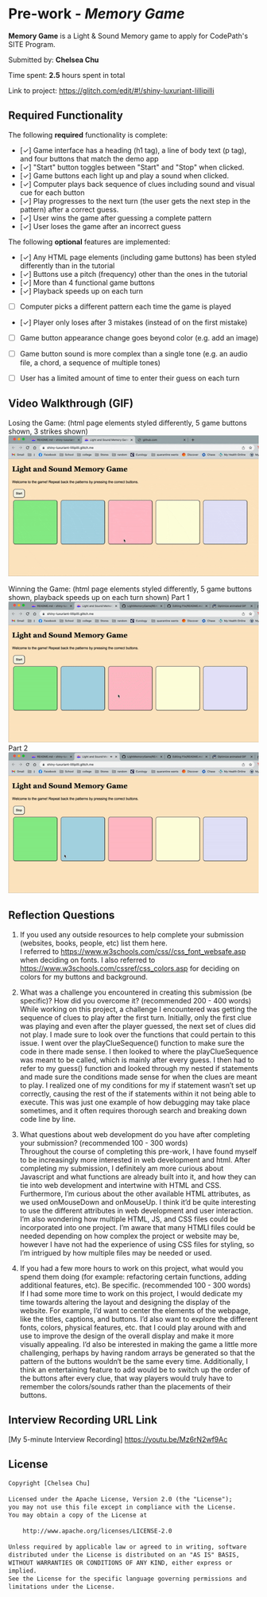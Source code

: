 # Pre-work - *Memory Game*

**Memory Game** is a Light & Sound Memory game to apply for CodePath's SITE Program. 

Submitted by: **Chelsea Chu**

Time spent: **2.5** hours spent in total

Link to project: https://glitch.com/edit/#!/shiny-luxuriant-lillipilli

## Required Functionality

The following **required** functionality is complete:

* [✓] Game interface has a heading (h1 tag), a line of body text (p tag), and four buttons that match the demo app
* [✓] "Start" button toggles between "Start" and "Stop" when clicked. 
* [✓] Game buttons each light up and play a sound when clicked. 
* [✓] Computer plays back sequence of clues including sound and visual cue for each button
* [✓] Play progresses to the next turn (the user gets the next step in the pattern) after a correct guess. 
* [✓] User wins the game after guessing a complete pattern
* [✓] User loses the game after an incorrect guess

The following **optional** features are implemented:

* [✓] Any HTML page elements (including game buttons) has been styled differently than in the tutorial
* [✓] Buttons use a pitch (frequency) other than the ones in the tutorial
* [✓] More than 4 functional game buttons
* [✓] Playback speeds up on each turn
* [ ] Computer picks a different pattern each time the game is played
* [✓] Player only loses after 3 mistakes (instead of on the first mistake)
* [ ] Game button appearance change goes beyond color (e.g. add an image)
* [ ] Game button sound is more complex than a single tone (e.g. an audio file, a chord, a sequence of multiple tones)
* [ ] User has a limited amount of time to enter their guess on each turn



## Video Walkthrough (GIF)
Losing the Game:
(html page elements styled differently, 5 game buttons shown, 3 strikes shown)
<br><img src="MemoryGame-Lose.gif"><br>

Winning the Game: 
(html page elements styled differently, 5 game buttons shown, playback speeds up on each turn shown)
Part 1 
<br><img src="MemoryGameWin1.gif"><br>
Part 2
<br><img src="MemoryGameWin2.gif"><br>

## Reflection Questions
1. If you used any outside resources to help complete your submission (websites, books, people, etc) list them here. <br>
  I referred to https://www.w3schools.com/css//css_font_websafe.asp when deciding on fonts.
  I also referred to https://www.w3schools.com/cssref/css_colors.asp for deciding on colors for my buttons and background.


2. What was a challenge you encountered in creating this submission (be specific)? How did you overcome it? (recommended 200 - 400 words) <br>
  While working on this project, a challenge I encountered was getting the sequence of clues to play after the first turn. Initially, only the first clue was playing and even after the player guessed, the next set of clues did not play. I made sure to look over the functions that could pertain to this issue. I went over the playClueSequence() function to make sure the code in there made sense. I then looked to where the playClueSequence was meant to be called, which is mainly after every guess. I then had to refer to my guess() function and looked through my nested if statements and made sure the conditions made sense for when the clues are meant to play. I realized one of my conditions for my if statement wasn’t set up correctly, causing the rest of the if statements within it not being able to execute. This was just one example of how debugging may take place sometimes, and it often requires thorough search and breaking down code line by line.


3. What questions about web development do you have after completing your submission? (recommended 100 - 300 words) <br>
  Throughout the course of completing this pre-work, I have found myself to be increasingly more interested in web development and html. After completing my submission, I definitely am more curious about Javascript and what functions are already built into it, and how they can tie into web development and intertwine with HTML and CSS. Furthermore, I’m curious about the other available HTML attributes, as we used onMouseDown and onMouseUp. I think it’d be quite interesting to use the different attributes in web development and user interaction. I’m also wondering how multiple HTML, JS, and CSS files could be incorporated into one project. I’m aware that many HTMLl files could be needed depending on how complex the project or website may be, however I have not had the experience of using CSS files for styling, so I’m intrigued by how multiple files may be needed or used. 


4. If you had a few more hours to work on this project, what would you spend them doing (for example: refactoring certain functions, adding additional features, etc). Be specific. (recommended 100 - 300 words) <br>
  If I had some more time to work on this project, I would dedicate my time towards altering the layout and designing the display of the website. For example, I’d want to center the elements of the webpage, like the titles, captions, and buttons. I’d also want to explore the different fonts, colors, physical features, etc. that I could play around with and use to improve the design of the overall display and make it more visually appealing. 
I’d also be interested in making the game a little more challenging, perhaps by having random arrays be generated so that the pattern of the buttons wouldn‘t be the same every time. Additionally, I think an entertaining feature to add would be to switch up the order of the buttons after every clue, that way players would truly have to remember the colors/sounds rather than the placements of their buttons.




## Interview Recording URL Link

[My 5-minute Interview Recording] https://youtu.be/Mz6rN2wf9Ac


## License

    Copyright [Chelsea Chu]

    Licensed under the Apache License, Version 2.0 (the "License");
    you may not use this file except in compliance with the License.
    You may obtain a copy of the License at

        http://www.apache.org/licenses/LICENSE-2.0

    Unless required by applicable law or agreed to in writing, software
    distributed under the License is distributed on an "AS IS" BASIS,
    WITHOUT WARRANTIES OR CONDITIONS OF ANY KIND, either express or implied.
    See the License for the specific language governing permissions and
    limitations under the License.
